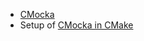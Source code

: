 * [CMocka](https://cmocka.org)
* Setup of [CMocka in CMake](https://github.com/OlivierLDff/cmocka-cmake-example)
